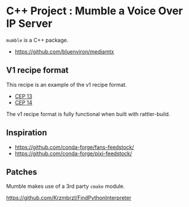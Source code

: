 # C++ Project : Mumble a Voice Over IP Server

`mumble` is a C++ package.

* https://github.com/bluenviron/mediamtx

## V1 recipe format

This recipe is an example of the v1 recipe format.
* [CEP 13](https://github.com/conda/ceps/blob/main/cep-0013.md)
* [CEP 14](https://github.com/conda/ceps/blob/main/cep-0014.md)

The v1 recipe format is fully functional when built with rattler-build.

## Inspiration

* https://github.com/conda-forge/fans-feedstock/
* https://github.com/conda-forge/pixi-feedstock/

## Patches

Mumble makes use of a 3rd party `cmake` module.

https://github.com/Krzmbrzl/FindPythonInterpreter